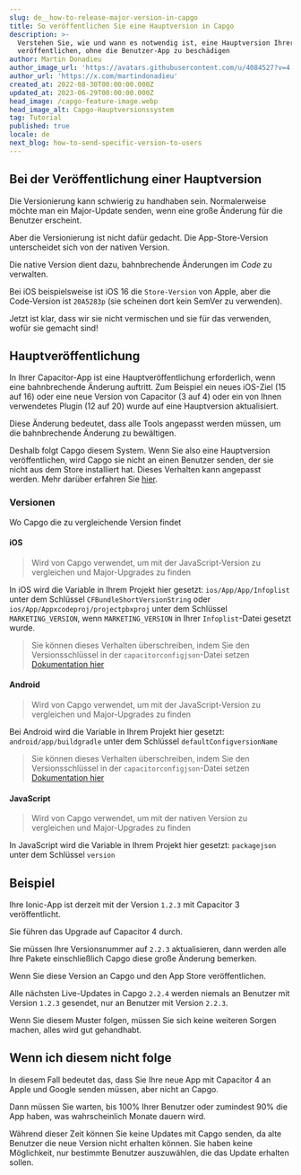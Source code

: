 ```yaml
---
slug: de__how-to-release-major-version-in-capgo
title: So veröffentlichen Sie eine Hauptversion in Capgo
description: >-
  Verstehen Sie, wie und wann es notwendig ist, eine Hauptversion Ihrer App zu
  veröffentlichen, ohne die Benutzer-App zu beschädigen
author: Martin Donadieu
author_image_url: 'https://avatars.githubusercontent.com/u/4084527?v=4'
author_url: 'https://x.com/martindonadieu'
created_at: 2022-08-30T00:00:00.000Z
updated_at: 2023-06-29T00:00:00.000Z
head_image: /capgo-feature-image.webp
head_image_alt: Capgo-Hauptversionssystem
tag: Tutorial
published: true
locale: de
next_blog: how-to-send-specific-version-to-users
---
```


## Bei der Veröffentlichung einer Hauptversion

Die Versionierung kann schwierig zu handhaben sein. Normalerweise möchte man ein Major-Update senden, wenn eine große Änderung für die Benutzer erscheint.

Aber die Versionierung ist nicht dafür gedacht. Die App-Store-Version unterscheidet sich von der nativen Version.

Die native Version dient dazu, bahnbrechende Änderungen im *Code* zu verwalten.

Bei iOS beispielsweise ist iOS 16 die `Store-Version` von Apple, aber die Code-Version ist `20A5283p` (sie scheinen dort kein SemVer zu verwenden).

Jetzt ist klar, dass wir sie nicht vermischen und sie für das verwenden, wofür sie gemacht sind!

## Hauptveröffentlichung

In Ihrer Capacitor-App ist eine Hauptveröffentlichung erforderlich, wenn eine bahnbrechende Änderung auftritt.
Zum Beispiel ein neues iOS-Ziel (15 auf 16) oder eine neue Version von Capacitor (3 auf 4) oder ein von Ihnen verwendetes Plugin (12 auf 20) wurde auf eine Hauptversion aktualisiert.

Diese Änderung bedeutet, dass alle Tools angepasst werden müssen, um die bahnbrechende Änderung zu bewältigen.

Deshalb folgt Capgo diesem System.
Wenn Sie also eine Hauptversion veröffentlichen, wird Capgo sie nicht an einen Benutzer senden, der sie nicht aus dem Store installiert hat.
Dieses Verhalten kann angepasst werden. Mehr darüber erfahren Sie [hier](/docs/tooling/cli/#disable-updates-strategy).

### Versionen

Wo Capgo die zu vergleichende Version findet

#### iOS
  > Wird von Capgo verwendet, um mit der JavaScript-Version zu vergleichen und Major-Upgrades zu finden

 In iOS wird die Variable in Ihrem Projekt hier gesetzt: `ios/App/App/Infoplist` unter dem Schlüssel `CFBundleShortVersionString` oder `ios/App/Appxcodeproj/projectpbxproj` unter dem Schlüssel `MARKETING_VERSION`, wenn `MARKETING_VERSION` in Ihrer `Infoplist`-Datei gesetzt wurde.
  > Sie können dieses Verhalten überschreiben, indem Sie den Versionsschlüssel in der `capacitorconfigjson`-Datei setzen [Dokumentation hier](/docs/plugin/auto-update#advanced-settings/)

#### Android
  > Wird von Capgo verwendet, um mit der JavaScript-Version zu vergleichen und Major-Upgrades zu finden

  Bei Android wird die Variable in Ihrem Projekt hier gesetzt: `android/app/buildgradle` unter dem Schlüssel `defaultConfigversionName`
  > Sie können dieses Verhalten überschreiben, indem Sie den Versionsschlüssel in der `capacitorconfigjson`-Datei setzen [Dokumentation hier](/docs/plugin/auto-update#advanced-settings/)

#### JavaScript
  > Wird von Capgo verwendet, um mit der nativen Version zu vergleichen und Major-Upgrades zu finden

  In JavaScript wird die Variable in Ihrem Projekt hier gesetzt: `packagejson` unter dem Schlüssel `version`

## Beispiel

Ihre Ionic-App ist derzeit mit der Version `1.2.3` mit Capacitor 3 veröffentlicht.

Sie führen das Upgrade auf Capacitor 4 durch.

Sie müssen Ihre Versionsnummer auf `2.2.3` aktualisieren, dann werden alle Ihre Pakete einschließlich Capgo diese große Änderung bemerken.

Wenn Sie diese Version an Capgo und den App Store veröffentlichen.

Alle nächsten Live-Updates in Capgo `2.2.4` werden niemals an Benutzer mit Version `1.2.3` gesendet, nur an Benutzer mit Version `2.2.3`.

Wenn Sie diesem Muster folgen, müssen Sie sich keine weiteren Sorgen machen, alles wird gut gehandhabt.

## Wenn ich diesem nicht folge

In diesem Fall bedeutet das, dass Sie Ihre neue App mit Capacitor 4 an Apple und Google senden müssen, aber nicht an Capgo.

Dann müssen Sie warten, bis 100% Ihrer Benutzer oder zumindest 90% die App haben, was wahrscheinlich Monate dauern wird.

Während dieser Zeit können Sie keine Updates mit Capgo senden, da alte Benutzer die neue Version nicht erhalten können.
Sie haben keine Möglichkeit, nur bestimmte Benutzer auszuwählen, die das Update erhalten sollen.